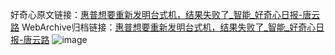 好奇心原文链接：[惠普想要重新发明台式机，结果失败了_智能_好奇心日报-唐云路](https://www.qdaily.com/articles/3166.html)
WebArchive归档链接：[惠普想要重新发明台式机，结果失败了_智能_好奇心日报-唐云路](http://web.archive.org/web/20190623151627/https://www.qdaily.com/articles/3166.html)
![image](http://ww3.sinaimg.cn/large/007d5XDply1g3v6qm5k5mj30u03afe81)